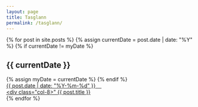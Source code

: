 ```yaml
---
layout: page
title: Tasglann
permalink: /tasglann/
---
```


<div class="list-group">

{% for post in site.posts %}
	{% assign currentDate = post.date | date: "%Y" %}
	{% if currentDate != myDate %}
		<h2 class="archive-page-date">{{ currentDate }}</h2>
		{% assign myDate = currentDate %}
	{% endif %}
	<div class="col-4">
	<a class="list-group-item list-group-item-action" href="{{ site.baseurl }}{{ post.url }}">
		<span>{{ post.date | date: "%Y-%m-%d" }}</span> &nbsp; &nbsp;
		</div>
		<div class="col-8>"
		{{ post.title }}
		</div>
	</a>
{% endfor %}

</div>
